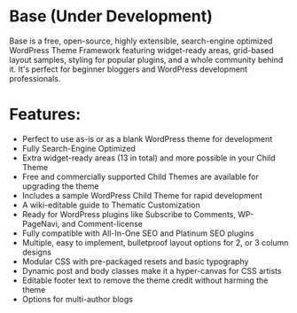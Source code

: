 Base (Under Development)
====

Base is a free, open-source, highly extensible, search-engine optimized WordPress Theme Framework featuring widget-ready areas, grid-based layout samples, styling for popular plugins, and a whole community behind it. It's perfect for beginner bloggers and WordPress development professionals.

Features:
===
* Perfect to use as-is or as a blank WordPress theme for development
* Fully Search-Engine Optimized
* Extra widget-ready areas (13 in total) and more possible in your Child Theme
* Free and commercially supported Child Themes are available for upgrading the theme
* Includes a sample WordPress Child Theme for rapid development
* A wiki-editable guide to Thematic Customization
* Ready for WordPress plugins like Subscribe to Comments, WP-PageNavi, and Comment-license
* Fully compatible with All-In-One SEO and Platinum SEO plugins
* Multiple, easy to implement, bulletproof layout options for 2, or 3 column designs
* Modular CSS with pre-packaged resets and basic typography
* Dynamic post and body classes make it a hyper-canvas for CSS artists
* Editable footer text to remove the theme credit without harming the theme
* Options for multi-author blogs


